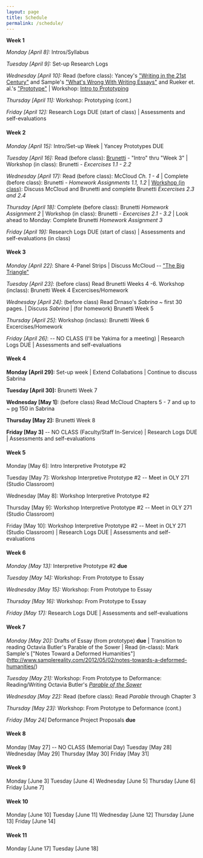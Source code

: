 ```yaml
---
layout: page
title: Schedule
permalink: /schedule/ 
---
```



**Week 1**

*Monday [April 8]:* Intros/Syllabus

*Tuesday [April 9]:* Set-up Research Logs 

*Wednesday [April 10]:* Read (before class): Yancey's ["Writing in the 21st Century"](https://www.nwp.org/cs/public/print/resource/2852) and Sample's ["What's Wrong With Writing Essays"](http://dhdebates.gc.cuny.edu/debates/text/42) and Rueker et. al.'s ["Prototype"](https://digitalpedagogy.mla.hcommons.org/keywords/prototype/) | Workshop: [Intro to Prototyping](https://jloan.github.io/e107v2/slides/107wk1.html)

*Thursday [April 11]:* Workshop: Prototyping (cont.)

*Friday [April 12]:* Research Logs DUE (start of class) | Assessments and self-evaluations

#### Week 2

*Monday [April 15]:* Intro/Set-up Week | Yancey Prototypes DUE

*Tuesday [April 16]:* Read (before class): [Brunetti](https://sbctc-piercecollege.primo.exlibrisgroup.com/discovery/fulldisplay?docid=alma992261707302818&context=L&vid=01STATEWA_PIERCE:PIERCE&search_scope=MyInst_and_CI&tab=Everything&lang=en)  - "Intro" thru "Week 3"  | Workshop (in class): Brunetti - *Excercises 1.1 - 2.2* 

*Wednesday [April 17]:* Read (before class): McCloud *Ch. 1 - 4* | Complete (before class): Brunetti - *Homework Assignments 1.1, 1.2* | [Workshop (in class)](slides/brunetti1-3.html): Discuss McCloud and Brunetti and complete Brunetti *Excercises 2.3 and 2.4*

*Thursday [April 18]:* Complete (before class): Brunetti *Homework Assignment 2*  | Workshop (in class): Brunetti - *Excercises 2.1 - 3.2* | Look ahead to Monday: Complete Brunetti *Homework Assignment 3*

*Friday [April 19]:* Research Logs DUE (start of class) | Assessments and self-evaluations (in class)

#### Week 3

*Monday [April 22]*: Share 4-Panel Strips | Discuss McCloud -- ["The Big Triangle"](http://www.scottmccloud.com/4-inventions/triangle/index.html)

*Tuesday [April 23]*: (before class) Read Brunetti Weeks 4 -6. Workshop (inclass): Brunetti Week 4 Excercises/Homework

*Wednesday [April 24]*: (before class) Read Drnaso's *Sabrina* ~ first 30 pages. | Discuss *Sabrina* | (for homework) Brunetti Week 5

*Thursday [April 25]*: Workshop (inclass): Brunetti Week 6 Excercises/Homework

*Friday [April 26]*: -- NO CLASS (I'll be Yakima for a meeting) | Research Logs DUE | Assessments and self-evaluations 

#### Week 4

**Monday [April 29]:** Set-up week | Extend Collabations | Continue to discuss Sabrina

**Tuesday [April 30]:** Brunetti Week 7

**Wednesday [May 1]:** (before class) Read McCloud Chapters 5 - 7 and up to ~ pg 150 in Sabrina

**Thursday [May 2]:** Brunetti Week 8

**Friday [May 3]** -- NO CLASS (Faculty/Staff In-Service) | Research Logs DUE | Assessments and self-evaluations 

#### Week 5

Monday [May 6]: Intro Interpretive Prototype #2

Tuesday [May 7]: Workshop Interpretive Prototype #2 -- Meet in OLY 271 (Studio Classroom)

Wednesday [May 8]: Workshop Interpretive Prototype #2

Thursday [May 9]: Workshop Interpretive Prototype #2 -- Meet in OLY 271 (Studio Classroom)

Friday [May 10]: Workshop Interpretive Prototype #2 -- Meet in OLY 271 (Studio Classroom) | Research Logs DUE | Assessments and self-evaluations 


#### Week 6

*Monday [May 13]:* Interpretive Prototype #2 **due**

*Tuesday [May 14]:* Workshop: From Prototype to Essay

*Wednesday [May 15]:* Workshop: From Prototype to Essay

*Thursday [May 16]:* Workshop: From Prototype to Essay

*Friday [May 17]:* Research Logs DUE | Assessments and self-evaluations 

#### Week 7

*Monday [May 20]:* Drafts of Essay (from prototype) **due** | Transition to reading Octavia Butler's Parable of the Sower | Read (in-class): Mark Sample's ["Notes Toward a Deformed Humanities"] (http://www.samplereality.com/2012/05/02/notes-towards-a-deformed-humanities/)

*Tuesday [May 21]:* Workshop: From Prototype to Deformance: Reading/Writing Octavia Butler's [*Parable of the Sower*](https://en.wikipedia.org/wiki/Parable_of_the_Sower_(novel))

*Wednesday [May 22]:* Read (before class): Read *Parable* through Chapter 3

*Thursday [May 23]:* Workshop: From Prototype to Deformance (cont.)

*Friday [May 24]* Deformance Project Proposals **due**

#### Week 8

Monday [May 27] -- NO CLASS (Memorial Day)
Tuesday [May 28]
Wednesday [May 29]
Thursday [May 30]
Friday [May 31]

#### Week 9

Monday [June 3]
Tuesday [June 4]
Wednesday [June 5]
Thursday [June 6]
Friday [June 7]

#### Week 10

Monday [June 10]
Tuesday [June 11]
Wednesday [June 12]
Thursday [June 13]
Friday [June 14]

#### Week 11

Monday [June 17]
Tuesday [June 18]
